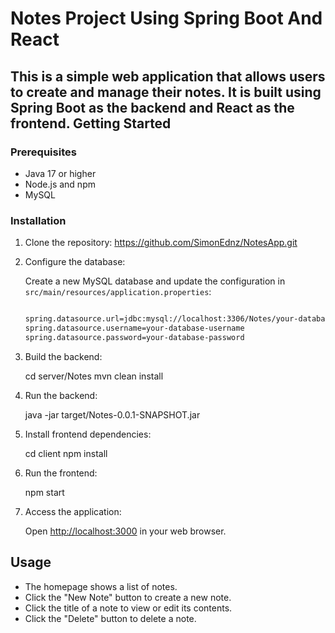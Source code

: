 Notes Project Using Spring Boot And React
===============================

This is a simple web application that allows users to create and manage their notes. It is built using Spring Boot as the backend and React as the frontend.
Getting Started
---------------

### Prerequisites

-   Java 17 or higher
-   Node.js and npm
-   MySQL


### Installation

1.  Clone the repository:
        https://github.com/SimonEdnz/NotesApp.git
2.  Configure the database:

    Create a new MySQL database and update the configuration in `src/main/resources/application.properties`:

    ```bash

    spring.datasource.url=jdbc:mysql://localhost:3306/Notes/your-database-name
    spring.datasource.username=your-database-username
    spring.datasource.password=your-database-password
    ```

3.  Build the backend:

    cd server/Notes
    mvn clean install

4.  Run the backend:

    java -jar target/Notes-0.0.1-SNAPSHOT.jar
 

5.  Install frontend dependencies:

    cd client
    npm install

6.  Run the frontend:

    npm start

7.  Access the application:

    Open [http://localhost:3000](http://localhost:3000/) in your web browser.

Usage
-----

-   The homepage shows a list of notes.
-   Click the "New Note" button to create a new note.
-   Click the title of a note to view or edit its contents.
-   Click the "Delete" button to delete a note.
